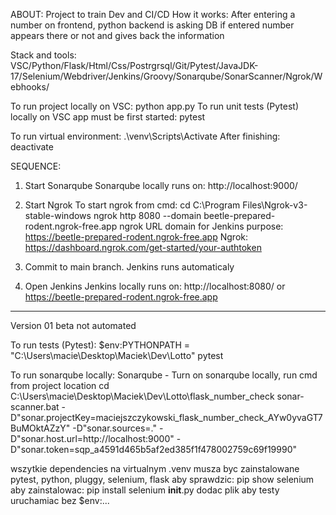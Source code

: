 ABOUT: Project to train Dev and CI/CD
How it works: After entering a number on frontend, python backend is asking DB if entered number appears there or not and gives back the information

Stack and tools: VSC/Python/Flask/Html/Css/Postrgrsql/Git/Pytest/JavaJDK-17/Selenium/Webdriver/Jenkins/Groovy/Sonarqube/SonarScanner/Ngrok/Webhooks/

To run project locally on VSC: python app.py
To run unit tests (Pytest) locally on VSC app must be first started: pytest 

To run virtual environment: .\venv\Scripts\Activate
After finishing: deactivate

SEQUENCE: 

1. Start Sonarqube
Sonarqube locally runs on:  http://localhost:9000/

2. Start Ngrok
To start ngrok from cmd: 
cd C:\Program Files\Ngrok-v3-stable-windows
ngrok http 8080 --domain beetle-prepared-rodent.ngrok-free.app
ngrok URL domain for Jenkins purpose:  https://beetle-prepared-rodent.ngrok-free.app
Ngrok: https://dashboard.ngrok.com/get-started/your-authtoken

3. Commit to main branch. Jenkins runs automaticaly 

4. Open Jenkins
Jenkins locally runs on: http://localhost:8080/ or https://beetle-prepared-rodent.ngrok-free.app

--------------------------------------------------------------------------------------------------------------------------------------------------------------

Version 01 beta not automated

To run tests (Pytest): $env:PYTHONPATH = "C:\Users\macie\Desktop\Maciek\Dev\Lotto" pytest

To run sonarqube locally: Sonarqube - Turn on sonarqube locally, run cmd from project location cd C:\Users\macie\Desktop\Maciek\Dev\Lotto\flask_number_check
sonar-scanner.bat -D"sonar.projectKey=maciejszczykowski_flask_number_check_AYw0yvaGT7BuMOktAZzY" -D"sonar.sources=." -D"sonar.host.url=http://localhost:9000" -D"sonar.token=sqp_a4591d465b5af2ed385f1f478002759c69f19990"

wszytkie dependencies na virtualnym .venv musza byc zainstalowane
pytest, python, pluggy, selenium, flask
aby sprawdzic: pip show selenium
aby zainstalowac: pip install selenium
__init__.py dodac plik aby testy uruchamiac bez $env:...
